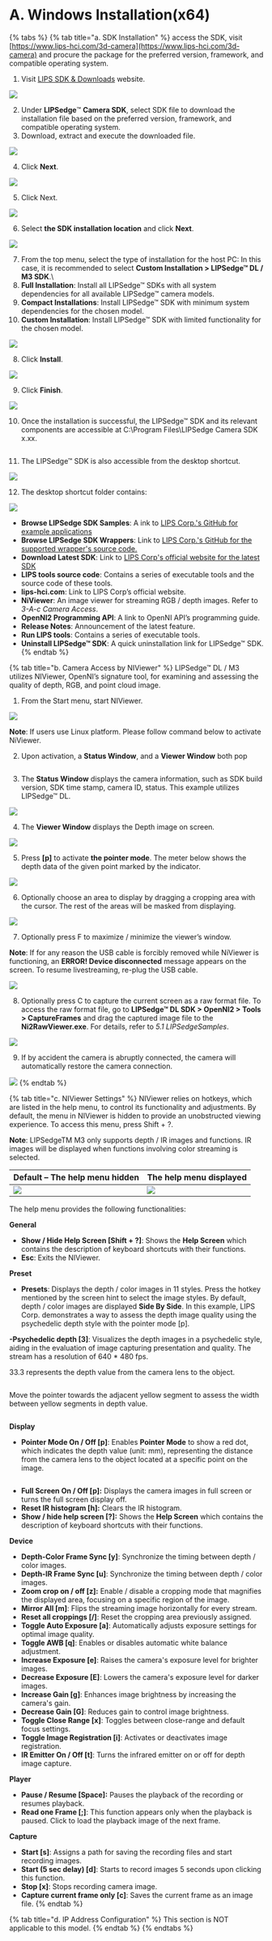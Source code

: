 # A. Windows Installation(x64)

{% tabs %}
{% tab title="a. SDK Installation" %}
access the SDK, visit [https://www.lips-hci.com/3d-camera](https://www.lips-hci.com/3d-camera) and procure the package for the preferred version, framework, and compatible operating system.

1. Visit [LIPS SDK & Downloads](https://www.lips-hci.com/3d-camera) website.

![](../../.gitbook/assets/0.png)

2. Under **LIPSedge**™ **Camera SDK**, select SDK file to download the installation file based on the preferred version, framework, and compatible operating system.
3. Download, extract and execute the downloaded file.

![](../../.gitbook/assets/1.png)

4. Click **Next**.

![](../../.gitbook/assets/2.png)

5. Click Next.

![](../../.gitbook/assets/3.png)

6. Select **the SDK installation location** and click **Next**.

![](../../.gitbook/assets/4.png)

7. From the top menu, select the type of installation for the host PC: In this case, it is recommended to select **Custom Installation > LIPSedge™ DL / M3 SDK**.\\
8. **Full Installation**: Install all LIPSedge™ SDKs with all system dependencies for all available LIPSedge™ camera models.
9. **Compact Installations**: Install LIPSedge™ SDK with minimum system dependencies for the chosen model.
10. **Custom Installation**: Install LIPSedge™ SDK with limited functionality for the chosen model.

![](../../.gitbook/assets/5.png)

8. Click **Install**.

![](../../.gitbook/assets/6.png)

9. Click **Finish**.

![](../../.gitbook/assets/7.png)

10. Once the installation is successful, the LIPSedge™ SDK and its relevant components are accessible at C:\Program Files\LIPSedge Camera SDK x.xx.

<figure><img src="../../.gitbook/assets/image (27).png" alt=""><figcaption></figcaption></figure>

11. The LIPSedge™ SDK is also accessible from the desktop shortcut.

![](../../.gitbook/assets/9.png)

12. The desktop shortcut folder contains:

![](../../.gitbook/assets/10.png)

* **Browse LIPSedge SDK Samples**: A ink to [LIPS Corp.'s GitHub for example applications](https://github.com/lips-hci/LIPSedge-sdk-samples)
* **Browse LIPSedge SDK Wrappers**: Link to [LIPS Corp.'s GitHub for the supported wrapper's source code.](https://github.com/lips-hci/LIPSedge-sdk-wrappers)
* **Download Latest SDK**: Link to [LIPS Corp's official website for the latest SDK](https://www.lips-hci.com/lipssdk)
* **LIPS tools source code**: Contains a series of executable tools and the source code of these tools.
* **lips-hci.com**: Link to LIPS Corp’s official website.
* **NiViewer**: An image viewer for streaming RGB / depth images. Refer to\
  _3-A-c Camera Access_.
* **OpenNI2 Programming API**: A link to OpenNI API’s programming guide.
* **Release Notes**: Announcement of the latest feature.
* **Run LIPS tools**: Contains a series of executable tools.
* **Uninstall LIPSedge™ SDK**: A quick uninstallation link for LIPSedge™ SDK.
{% endtab %}

{% tab title="b. Camera Access by NIViewer" %}
LIPSedge™ DL / M3 utilizes NIViewer, OpenNI’s signature tool, for examining and assessing the quality of depth, RGB, and point cloud image.

1. From the Start menu, start NIViewer.

![](../../.gitbook/assets/global\_camera/access\_by\_NIViewer/11.png)

**Note**: If users use Linux platform. Please follow command below to activate NiViewer.

2. Upon activation, a **Status Window**, and a **Viewer Window** both pop

<figure><img src="../../.gitbook/assets/global_camera/access_by_NIViewer/12.png" alt=""><figcaption></figcaption></figure>

3. The **Status Window** displays the camera information, such as SDK build version, SDK time stamp, camera ID, status. This example utilizes LIPSedge™ DL.

![](../../.gitbook/assets/global\_camera/access\_by\_NIViewer/13.png)

4. The **Viewer Window** displays the Depth image on screen.

![](../../.gitbook/assets/global\_camera/access\_by\_NIViewer/14.png)

5. Press **\[p]** to activate **the pointer mode**. The meter below shows the depth data of the given point marked by the indicator.

![](../../.gitbook/assets/global\_camera/access\_by\_NIViewer/15.png)

6. Optionally choose an area to display by dragging a cropping area with the cursor. The rest of the areas will be masked from displaying.

![](../../.gitbook/assets/global\_camera/access\_by\_NIViewer/16.png)

7. Optionally press F to maximize / minimize the viewer’s window.

**Note**: If for any reason the USB cable is forcibly removed while NiViewer is functioning, an **ERROR! Device disconnected** message appears on the screen. To resume livestreaming, re-plug the USB cable.

![](../../.gitbook/assets/global\_camera/access\_by\_NIViewer/17.png)

8. Optionally press C to capture the current screen as a raw format file. To access the raw format file, go to **LIPSedge™ DL SDK > OpenNI2 > Tools > CaptureFrames** and drag the captured image file to the **Ni2RawViewer.exe**. For details, refer to _5.1 LIPSedgeSamples_.

![](../../.gitbook/assets/global\_camera/access\_by\_NIViewer/18.png)

9. If by accident the camera is abruptly connected, the camera will automatically restore the camera connection.

![](../../.gitbook/assets/global\_camera/access\_by\_NIViewer/19.png)
{% endtab %}

{% tab title="c. NIViewer Settings" %}
NIViewer relies on hotkeys, which are listed in the help menu, to control its functionality and adjustments. By default, the menu in NIViewer is hidden to provide an unobstructed viewing experience. To access this menu, press Shift + ?.

**Note**: LIPSedgeTM M3 only supports depth / IR images and functions. IR images will be displayed when functions involving color streaming is selected.

| Default – The help menu hidden       | The help menu displayed                      |
| ------------------------------------ | -------------------------------------------- |
| ![](../../.gitbook/assets/global_camera/access_by_NIViewer/20.png) |  ![](<../../.gitbook/assets/global_camera/access_by_NIViewer/image (4).png>) |



The help menu provides the following functionalities:

**General**

* **Show / Hide Help Screen \[Shift + ?]**: Shows the **Help Screen** which contains the description of keyboard shortcuts with their functions.
* **Esc**: Exits the NIViewer.

**Preset**

* **Presets**: Displays the depth / color images in 11 styles. Press the hotkey mentioned by the screen hint to select the image styles. By default, depth / color images are displayed **Side By Side**. In this example, LIPS Corp. demonstrates a way to assess the depth image quality using the psychedelic depth style with the pointer mode \[p].

**-Psychedelic depth \[3]**: Visualizes the depth images in a psychedelic style, aiding in the evaluation of image capturing presentation and quality. The stream has a resolution of 640 \* 480 fps.

33.3 represents the depth value from the camera lens to the object.

<figure><img src="../../.gitbook/assets/global_camera/access_by_NIViewer/image (1).png" alt=""><figcaption></figcaption></figure>

Move the pointer towards the adjacent yellow segment to assess the width between yellow segments in depth value.

<figure><img src="../../.gitbook/assets/global_camera/access_by_NIViewer/image (2).png" alt=""><figcaption></figcaption></figure>

**Display**

* **Pointer Mode On / Off \[p]**: Enables **Pointer Mode** to show a red dot, which indicates the depth value (unit: mm), representing the distance from the camera lens to the object located at a specific point on the image.

<figure><img src="../../.gitbook/assets/global_camera/access_by_NIViewer/image (3).png" alt=""><figcaption></figcaption></figure>

* **Full Screen On / Off \[p]:** Displays the camera images in full screen or turns the full screen display off.
* **Reset IR histogram \[h]:** Clears the IR histogram.
* **Show / hide help screen \[?]:** Shows the **Help Screen** which contains the description of keyboard shortcuts with their functions.

**Device**

* **Depth-Color Frame Sync \[y]**: Synchronize the timing between depth / color images.
* **Depth-IR Frame Sync \[u]**: Synchronize the timing between depth / color images.
* **Zoom crop on / off \[z]:** Enable / disable a cropping mode that magnifies the displayed area, focusing on a specific region of the image.
* **Mirror All \[m]**: Flips the streaming image horizontally for every stream.
* **Reset all croppings \[/]**: Reset the cropping area previously assigned.
* **Toggle Auto Exposure \[a]**: Automatically adjusts exposure settings for optimal image quality.
* **Toggle AWB \[q]**: Enables or disables automatic white balance adjustment.
* **Increase Exposure \[e]**: Raises the camera's exposure level for brighter images.
* **Decrease Exposure \[E]**: Lowers the camera's exposure level for darker images.
* **Increase Gain \[g]**: Enhances image brightness by increasing the camera's gain.
* **Decrease Gain \[G]**: Reduces gain to control image brightness.
* **Toggle Close Range \[x]**: Toggles between close-range and default focus settings.
* **Toggle Image Registration \[i]**: Activates or deactivates image registration.
* **IR Emitter On / Off \[t]**: Turns the infrared emitter on or off for depth image capture.

**Player**

* **Pause / Resume \[Space]:** Pauses the playback of the recording or resumes playback.
* **Read one Frame \[;]**: This function appears only when the playback is paused. Click to load the playback image of the next frame.

**Capture**

* **Start \[s]**: Assigns a path for saving the recording files and start recording images.
* **Start (5 sec delay) \[d]**: Starts to record images 5 seconds upon clicking this function.
* **Stop \[x]**: Stops recording camera image.
* **Capture current frame only \[c]**: Saves the current frame as an image file.
{% endtab %}

{% tab title="d. IP Address Configuration" %}
This section is NOT applicable to this model.
{% endtab %}
{% endtabs %}
